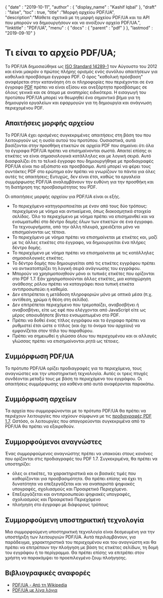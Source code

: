 {
  "date" : "2019-10-11",
  "author" : {
    "display_name" : "Kashif Iqbal"
},
  "draft" : "false",
  "toc" : true,
  "title" :"Μορφή αρχείου PDF/UA",
  "description":"Μάθετε σχετικά με τη μορφή αρχείου PDF/UA και τα API που μπορούν να δημιουργήσουν και να ανοίξουν αρχεία PDF/UA.",
  "linktitle" : "PDF/UA",
  "menu" : {
    "docs" : {
      "parent" : "pdf"
}
},
  "lastmod" : "2019-09-10"
}

# Τι είναι το αρχείο PDF/UA; #

Το PDF/UA δημοσιεύθηκε ως [ISO Standard 14289-1](https://en.wikipedia.org/wiki/ISO_14289) τον Αύγουστο του 2012 και είναι μακράν ο πρώτος πλήρης ορισμός ενός συνόλου απαιτήσεων για καθολικά προσβάσιμα έγγραφα PDF. Ο όρος "καθολική πρόσβαση" αναφέρεται στην κατανόηση ότι οι πληροφορίες που περιέχονται σε ένα έγγραφο [PDF](/el/pdf/) πρέπει να είναι εξίσου και ανεξάρτητα προσβάσιμες σε όλους γενικά και σε άτομα με αναπηρίες ειδικότερα. Η εισαγωγή του προτύπου PDF/UA μπορεί να θεωρηθεί ένα σημαντικό βήμα για τη δημιουργία εργαλείων και εφαρμογών για τη δημιουργία και ανάγνωση περιεχομένου PDF.

## Απαιτήσεις μορφής αρχείου ##

Το PDF/UA έχει ορισμένες συγκεκριμένες απαιτήσεις στη βάση του που λειτουργούν ως η ουσία αυτού του προτύπου. Ουσιαστικά, αυτά βασίζονται στην προσθήκη ετικετών σε αρχεία PDF που σημαίνει ότι όλα τα έγγραφα PDF/UA πρέπει να επισημαίνονται σωστά. Απαιτεί επίσης οι ετικέτες να είναι σημασιολογικά κατάλληλες και με λογική σειρά. Αυτό διασφαλίζει ότι το τελικό έγγραφο που δημιουργήθηκε με προδιαγραφές PDF/UA είναι πιο αξιόπιστο και προσβάσιμο. Αυτό μπορεί να φέρει τους συντάκτες PDF στο ερώτημα εάν πρέπει να γνωρίζουν τα πάντα για όλες αυτές τις απαιτήσεις; Ευτυχώς, δεν είναι έτσι, καθώς τα εργαλεία συμμόρφωσης PDF/UA αναλαμβάνουν την ευθύνη για την προσθήκη και τη διατήρηση της προσβασιμότητας του PDF.

Οι απαιτήσεις μορφής αρχείου για PDF/UA είναι οι εξής.

* Το περιεχόμενο κατηγοριοποιείται με έναν από τους δύο τρόπους: περιεχόμενο με νόημα και αντικείμενα, όπως διακοσμητικά στοιχεία σελίδας. Όλο το περιεχόμενο με νόημα πρέπει να επισημανθεί και να ενσωματωθεί στο δέντρο δομής όλων των ετικετών σε ένα έγγραφο. Τα τεχνουργήματα, από την άλλη πλευρά, χρειάζεται μόνο να επισημαίνονται ως τέτοια.
* Το περιεχόμενο με νόημα πρέπει να επισημαίνεται με ετικέτες και, μαζί με τις άλλες ετικέτες στο έγγραφο, να δημιουργείται ένα πλήρες δέντρο δομής.
* Το περιεχόμενο με νόημα πρέπει να επισημαίνεται με τις κατάλληλες σημασιολογικές ετικέτες.
* Το δέντρο δομής που δημιουργείται από τις ετικέτες εγγράφου πρέπει να αντικατοπτρίζει τη λογική σειρά ανάγνωσης του εγγράφου.
* Μπορούν να χρησιμοποιηθούν μόνο οι τυπικές ετικέτες που ορίζονται στο PDF 1.7. Εάν χρησιμοποιούνται άλλες ετικέτες, μια καταχώρηση ανάθεσης ρόλου πρέπει να καταγράφει ποια τυπική ετικέτα αντιπροσωπεύει η καθεμία.
* Δεν επιτρέπεται η μετάδοση πληροφοριών μόνο με οπτικά μέσα (π.χ. αντίθεση, χρώμα ή θέση στη σελίδα).
* Δεν επιτρέπεται περιεχόμενο που τρεμοπαίζει, αναβοσβήνει ή αναβοσβήνει, είτε ως εφέ που ελέγχονται από JavaScript είτε ως μέρος οποιουδήποτε βίντεο ενσωματωμένο στο PDF.
* Πρέπει να δοθεί ένας τίτλος εγγράφου και το έγγραφο πρέπει να ρυθμιστεί έτσι ώστε ο τίτλος (και όχι το όνομα του αρχείου) να εμφανίζεται στον τίτλο του παραθύρου.
* Πρέπει να σημειωθεί η γλώσσα όλου του περιεχομένου και οι αλλαγές γλώσσας πρέπει να επισημαίνονται ρητά ως τέτοιες.

## Συμμόρφωση PDF/UA ##

Το πρότυπο PDF/UA ορίζει προδιαγραφές για το περιεχόμενο, τους αναγνώστες και την υποστηρικτική τεχνολογία. Αυτές οι τρεις πτυχές συνδέονται μεταξύ τους με βάση το περιεχόμενο του εγγράφου. Οι απαιτήσεις συμμόρφωσης για καθένα από αυτά αναφέρονται παρακάτω.

## Συμμόρφωση αρχείων ##

Τα αρχεία που συμμορφώνονται με το πρότυπο PDF/UA θα πρέπει να περιέχουν λειτουργίες που ισχύουν σύμφωνα με τις [προδιαγραφές PDF 1.7](https://opensource.adobe.com/dc-acrobat-sdk-docs/standards/pdfstandards/pdf/PDF32000_2008.pdf). Ωστόσο, οι λειτουργίες που απαγορεύονται συγκεκριμένα από το PDF/UA θα πρέπει να εξαιρεθούν.

## Συμμορφούμενοι αναγνώστες ##

Ένας συμμορφούμενος αναγνώστης πρέπει να υπακούει στους κανόνες που ορίζονται στις προδιαγραφές του PDF 1.7. Συγκεκριμένα, θα πρέπει να υποστηρίζει:

* όλες οι ετικέτες, τα χαρακτηριστικά και οι βασικές τιμές που καθορίζονται για προσβασιμότητα. Θα πρέπει επίσης να έχει τη δυνατότητα να επεξεργάζεται και να αναπαριστά ψηφιακές υπογραφές, σχολιασμούς και Προαιρετικό Περιεχόμενο.
* Επεξεργάζεται και αντιπροσωπεύει ψηφιακές υπογραφές, σχολιασμούς και Προαιρετικό Περιεχόμενο
* πλοήγηση στο έγγραφο με διάφορους τρόπους

## Συμμορφούμενη υποστηρικτική τεχνολογία ##

Μια συμμορφούμενη υποστηρικτική τεχνολογία είναι δεσμευμένη για την υποστήριξη των λειτουργιών PDF/UA. Αυτά περιλαμβάνουν, για παράδειγμα, χαρακτηριστικά του περιεχομένου και του αναγνώστη και θα πρέπει να επιτρέπουν την πλοήγηση με βάση τις ετικέτες σελίδων, τη δομή του εγγράφου ή το περίγραμμα. Θα πρέπει επίσης να επιτρέπει στον χρήστη να παρακάμψει το προεπιλεγμένο ζουμ πλοήγησης.

## Βιβλιογραφικές αναφορές ##

* [PDF/UA - Από τη Wikipedia](https://en.wikipedia.org/wiki/PDF/UA)
* [PDF/UA με λίγα λόγια](http://www.pdfa.org/publication/pdfua-in-a-nutshell/)

